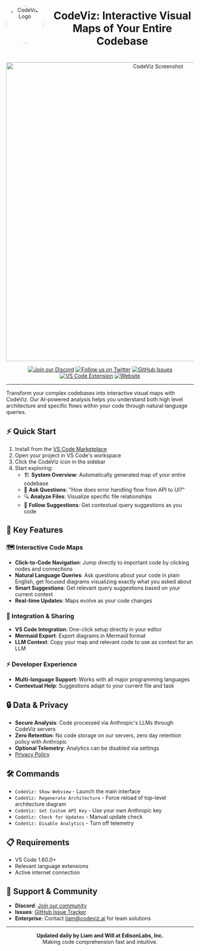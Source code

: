 <div align="center">
  <div style="display: flex; align-items: center; justify-content: center; gap: 20px; border-bottom: 1px solid #e1e4e8; padding-bottom: 20px;">
    <img src="https://firebasestorage.googleapis.com/v0/b/codeviz-c3275.appspot.com/o/codeviz_logo.png?alt=media&token=45b0753d-ecae-4fe2-9677-1df384fa2e12" alt="CodeViz Logo" width="100" style="border-radius: 50%;">
    <h1 style="border: none;">CodeViz: Interactive Visual Maps of Your Entire Codebase</h1>
  </div>
  <img src="https://firebasestorage.googleapis.com/v0/b/codeviz-c3275.appspot.com/o/codeviz_readme.png?alt=media&token=1055aa8d-57da-4d3f-848b-10cc8a419283" alt="CodeViz Screenshot" width="800">

  <a href="https://discord.gg/De3BpSQkGH"><img src="https://img.shields.io/discord/YOUR_DISCORD_ID?style=for-the-badge&color=7289da&label=Discord&logo=discord&logoColor=ffffff" alt="Join our Discord"></a>
  <a href="https://twitter.com/CodeVizAI"><img src="https://img.shields.io/twitter/follow/CodeVizAI?style=for-the-badge&logo=twitter&color=1DA1F2&logoColor=white" alt="Follow us on Twitter"></a>
  <a href="https://github.com/EdisonLabs-Inc/CodeViz-Public/issues"><img src="https://img.shields.io/github/issues/EdisonLabs-Inc/CodeViz-Public?style=for-the-badge&logo=github&color=4CAF50" alt="GitHub Issues"></a>
  <br/>
  <a href="https://marketplace.visualstudio.com/items?itemName=CodeViz.codeviz"><img src="https://img.shields.io/visual-studio-marketplace/v/CodeViz.codeviz?style=for-the-badge&label=VS%20Code&logo=visualstudiocode&logoColor=white&color=0066b8" alt="VS Code Extension"></a>
  <a href="https://codeviz.ai"><img src="https://img.shields.io/badge/Website-codeviz.ai-blue?style=for-the-badge&color=FF6B6B" alt="Website"></a>
  <hr>
</div>

Transform your complex codebases into interactive visual maps with CodeViz. Our AI-powered analysis helps you understand both high level architecture and specific flows within your code through natural language queries.

## ⚡ Quick Start

1. Install from the [VS Code Marketplace](https://marketplace.visualstudio.com/items?itemName=CodeViz.codeviz)
2. Open your project in VS Code's workspace
3. Click the CodeViz icon in the sidebar
4. Start exploring:
   - 🏗️ **System Overview**: Automatically generated map of your entire codebase
   - 💬 **Ask Questions**: "How does error handling flow from API to UI?"
   - 🔍 **Analyze Files**: Visualize specific file relationships
   - 🤖 **Follow Suggestions**: Get contextual query suggestions as you code

## 🚀 Key Features

### 🗺️ Interactive Code Maps
- **Click-to-Code Navigation**: Jump directly to important code by clicking nodes and connections
- **Natural Language Queries**: Ask questions about your code in plain English, get focused diagrams visualizing exactly what you asked about
- **Smart Suggestions**: Get relevant query suggestions based on your current context
- **Real-time Updates**: Maps evolve as your code changes

### 🤝 Integration & Sharing
- **VS Code Integration**: One-click setup directly in your editor
- **Mermaid Export**: Export diagrams in Mermaid format
- **LLM Context**: Copy your map and relevant code to use as context for an LLM

### ⚡ Developer Experience
- **Multi-language Support**: Works with all major programming languages
- **Contextual Help**: Suggestions adapt to your current file and task

## 🔒 Data & Privacy

- **Secure Analysis**: Code processed via Anthropic's LLMs through CodeViz servers
- **Zero Retention**: No code storage on our servers, zero day retention policy with Anthropic
- **Optional Telemetry**: Analytics can be disabled via settings
- [Privacy Policy](https://www.iubenda.com/privacy-policy/87134644)

## 🛠️ Commands

- `CodeViz: Show Webview` - Launch the main interface
- `CodeViz: Regenerate Architecture` - Force reload of top-level architecture diagram
- `CodeViz: Set Custom API Key` - Use your own Anthropic key
- `CodeViz: Check for Updates` - Manual update check
- `CodeViz: Disable Analytics` - Turn off telemetry

## 📋 Requirements

- VS Code 1.60.0+
- Relevant language extensions
- Active internet connection

## 🤝 Support & Community

- **Discord**: [Join our community](https://discord.gg/De3BpSQkGH)
- **Issues**: [GitHub Issue Tracker](https://github.com/EdisonLabs-Inc/CodeViz-Public/issues)
- **Enterprise**: Contact liam@codeviz.ai for team solutions

---

<p align="center">
<b>Updated daily by Liam and Will at EdisonLabs, Inc.</b><br>
Making code comprehension fast and intuitive.
</p>

